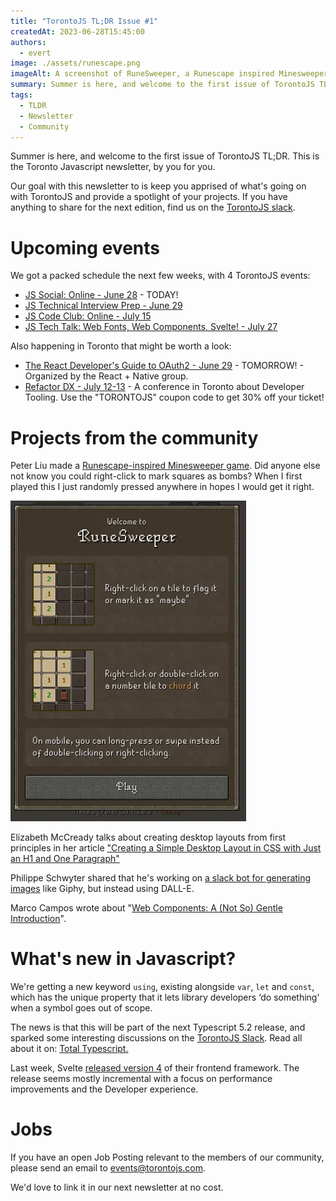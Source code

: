 ```yaml
---
title: "TorontoJS TL;DR Issue #1"
createdAt: 2023-06-28T15:45:00
authors:
  - evert
image: ./assets/runescape.png
imageAlt: A screenshot of RuneSweeper, a Runescape inspired Minesweeper game
summary: Summer is here, and welcome to the first issue of TorontoJS TL;DR. This is the Toronto Javascript newsletter, by you for you.
tags:
  - TLDR
  - Newsletter
  - Community
---
```

Summer is here, and welcome to the first issue of TorontoJS TL;DR. This is the Toronto Javascript newsletter, by you for you.

Our goal with this newsletter to is keep you apprised of what's going on with TorontoJS and provide a spotlight of your projects. If you have anything to share for the next edition, find us on the [TorontoJS slack](https://torontojs.slack.com/).

# Upcoming events

We got a packed schedule the next few weeks, with 4 TorontoJS events:

- [JS Social: Online - June 28](https://www.meetup.com/torontojs/events/mrmfftyfcjblc/) - TODAY!
- [JS Technical Interview Prep - June 29](https://guild.host/events/js-technical-interview-awf6em)
- [JS Code Club: Online - July 15](https://www.meetup.com/torontojs/events/dctzbtyfckbtb/)
- [JS Tech Talk: Web Fonts, Web Components, Svelte! - July 27](https://guild.host/events/js-tech-talk-web-fonts-l8sro4)

Also happening in Toronto that might be worth a look:

- [The React Developer's Guide to OAuth2 - June 29](https://www.meetup.com/toronto-react-native/events/294130639/) - TOMORROW! - Organized by the React + Native group.
- [Refactor DX - July 12-13](https://www.refactorconf.com/?lang=en) - A conference in Toronto about Developer Tooling. Use the "TORONTOJS" coupon code to get 30% off your ticket!

# Projects from the community

Peter Liu made a [Runescape-inspired Minesweeper game](https://petertyliu.github.io/runesweeper/). Did anyone else not know you could right-click to mark squares as bombs? When I first played this I just randomly pressed anywhere in hopes I would get it right.

![A screenshot of RuneSweeper, a Runescape inspired Minesweeper game.](./assets/runescape.png)

Elizabeth McCready talks about creating desktop layouts from first principles in her article ["Creating a Simple Desktop Layout in CSS with Just an H1 and One Paragraph"](https://gingerkiwi.blog/blog/2023-06-13-creating-a-simple-desktop-layout-in-css-with-just-h1-and-one-paragraph/)

Philippe Schwyter shared that he's working on [a slack bot for generating images](https://cauli.projectzucchini.com/) like Giphy, but instead using DALL-E.

Marco Campos wrote about "[Web Components: A (Not So) Gentle Introduction](https://madcampos.dev/blog/2023/06/web-components-basics/)".

# What's new in Javascript?

We're getting a new keyword `using`, existing alongside `var`, `let` and `const`, which has the unique property that it lets library developers ‘do something' when a symbol goes out of scope.

The news is that this will be part of the next Typescript 5.2 release, and sparked some interesting discussions on the [TorontoJS Slack](https://torontojs.slack.com/). Read all about it on: [Total Typescript.](https://www.totaltypescript.com/typescript-5-2-new-keyword-using)

Last week, Svelte [released version 4](https://svelte.dev/blog/svelte-4) of their frontend framework. The release seems mostly incremental with a focus on performance improvements and the Developer experience.

# Jobs

If you have an open Job Posting relevant to the members of our community, please send an email to [events@torontojs.com](mailto:events@torontojs.com).

We'd love to link it in our next newsletter at no cost.
